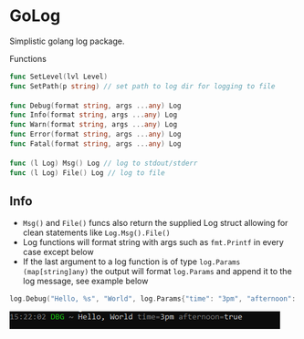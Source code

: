 # GoLog
Simplistic golang log package.

Functions

```go
func SetLevel(lvl Level)
func SetPath(p string) // set path to log dir for logging to file

func Debug(format string, args ...any) Log
func Info(format string, args ...any) Log
func Warn(format string, args ...any) Log
func Error(format string, args ...any) Log
func Fatal(format string, args ...any) Log

func (l Log) Msg() Log // log to stdout/stderr
func (l Log) File() Log // log to file
```

## Info

- `Msg()` and `File()` funcs also return the supplied Log struct allowing for clean statements like `Log.Msg().File()`
- Log functions will format string with args such as `fmt.Printf` in every case except below
- If the last argument to a log function is of type `log.Params (map[string]any)` the output will format `log.Params` and append it to the log message, see example below

```go
log.Debug("Hello, %s", "World", log.Params{"time": "3pm", "afternoon": true})
```
![example_1](./assets/example_1.png)
